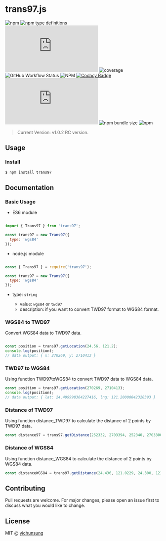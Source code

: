 # trans97.js

<p align="center">

![npm](https://img.shields.io/npm/v/trans97?style=flat-square) ![npm type definitions](https://img.shields.io/npm/types/trans97?style=flat-square) ![GitHub Release Date](https://img.shields.io/github/release-date/yichunsung/trans97.js?style=flat-square) ![coverage](https://img.shields.io/badge/coverage-100%25-brightgreen?style=flat-square) ![GitHub Workflow Status](https://img.shields.io/github/workflow/status/yichunsung/trans97.js/Test%20Action?style=flat-square) ![NPM](https://img.shields.io/npm/l/trans97?style=flat-square) [![Codacy Badge](https://app.codacy.com/project/badge/Grade/68f7468f007b46e592c3cfc30e08bc7d)](https://www.codacy.com/gh/yichunsung/trans97.js/dashboard?utm_source=github.com&amp;utm_medium=referral&amp;utm_content=yichunsung/trans97.js&amp;utm_campaign=Badge_Grade) ![GitHub last commit](https://img.shields.io/github/last-commit/yichunsung/trans97.js?style=flat-square) ![npm bundle size](https://img.shields.io/bundlephobia/min/trans97?style=flat-square) ![npm](https://img.shields.io/npm/dt/trans97?style=flat-square) 

</p>

> Current Version: v1.0.2 RC version.

## Usage

### Install

```bash
$ npm install trans97
```

## Documentation

### Basic Usage


* ES6 module

```js

import { Trans97 } from 'trans97';

const trans97 = new Trans97({
  type: 'wgs84'
});

```

* node.js module

```js

const { Trans97 } = require('trans97');

const trans97 = new Trans97({
  type: 'wgs84'
});

```

* type: `string`

  * value: `wgs84` or `twd97`
  * description: if you want to convert TWD97 format to WGS84 format.



### WGS84 to TWD97

Convert WGS84 data to TWD97 data.

```js

const position = trans97.getLocation(24.56, 121.2);
console.log(position);
// data output: { x: 270269, y: 2710413 }
```

### TWD97 to WGS84

Using function TWD97toWGS84 to convert TWD97 data to WGS84 data.

```js
const position = trans97.getLocation(270269, 2710413);
console.log(position);
// data output: { lat: 24.499998364227416, lng: 121.20000042320393 }
```

### Distance of TWD97

Using function distance_TWD97 to calculate the distance of 2 points by TWD97 data.

```js
const distance97 = trans97.getDistance(252332, 2703394, 252340, 2703300); 
```

### Distance of WGS84

Using function distance_WGS84 to calculate the distance of 2 points by WGS84 data.

```js
const distanceWGS84 = trans97.getDistance(24.436, 121.0229, 24.300, 121); 
```

## Contributing

Pull requests are welcome. For major changes, please open an issue first to discuss what you would like to change.

## License

MIT @ [yichunsung](https://github.com/yichunsung)

